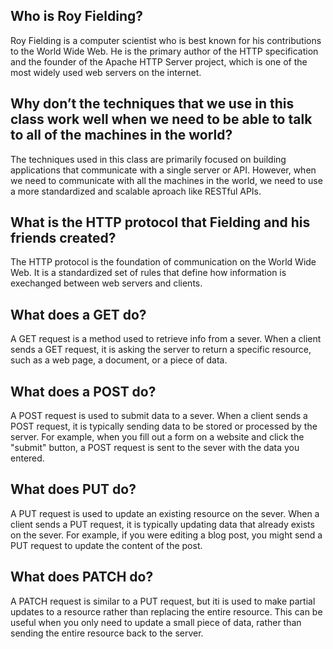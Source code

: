## Who is Roy Fielding?
Roy Fielding is a computer scientist who is best known for his contributions to the World Wide Web. He is the primary author of the HTTP specification and the founder of the Apache HTTP Server project, which is one of the most widely used web servers on the internet.
## Why don’t the techniques that we use in this class work well when we need to be able to talk to all of the machines in the world?
The techniques used in this class are primarily focused on building applications that communicate with a single server or API. However, when we need to communicate with all the machines in the world, we need to use a more standardized and scalable aproach like RESTful APIs.
## What is the HTTP protocol that Fielding and his friends created?
The HTTP protocol is the foundation of communication on the World Wide Web. It is a standardized set of rules that define how information is exechanged between web servers and clients.
## What does a GET do?
A GET request is a method used to retrieve info from a sever. When a client sends a GET request, it is asking the server to return a specific resource, such as a web page, a document, or a piece of data.
## What does a POST do?
A POST request is used to submit data to a sever. When a client sends a POST request, it is typically sending data to be stored or processed by the server. For example, when you fill out a form on a website and click the "submit" button, a POST request is sent to the sever with the data you entered.
## What does PUT do?
A PUT request is used to update an existing resource on the sever. When a client sends a PUT request, it is typically updating data that already exists on the sever. For example, if you were editing a blog post, you might send a PUT request to update the content of the post.
## What does PATCH do?
A PATCH request is similar to a PUT request, but iti is used to make partial updates to a resource rather than replacing the entire resource. This can be useful when you only need to update a small piece of data, rather than sending the entire resource back to the server.
